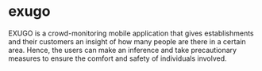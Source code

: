 # exugo
EXUGO is a crowd-monitoring mobile application that gives establishments and their customers an insight of how many people are there in a certain area. Hence, the users can make an inference and take precautionary measures to ensure the comfort and safety of individuals involved.
